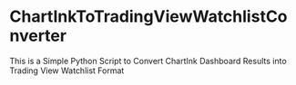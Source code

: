# ChartInkToTradingViewWatchlistConverter
This is a Simple Python Script to Convert ChartInk Dashboard Results into Trading View Watchlist Format
